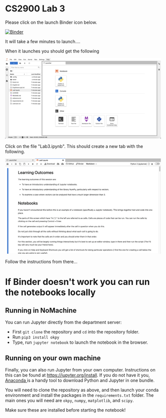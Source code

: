 # CS2900 Lab 3

Please click on the launch Binder icon below. 

[![Binder](https://mybinder.org/badge_logo.svg)](https://mybinder.org/v2/gh/hughshanahan/CS2900-Lab-3/master)

It will take a few minutes to launch....

When it launches you should get the following

![alt text](https://github.com/KuipersT/CS2900-Lab-3/blob/master/config/binder_dashboard.png)

Click on the file "Lab3.ipynb". This should create a new tab with the following. 

![alt text](https://github.com/KuipersT/CS2900-Lab-3/blob/master/config/loaded_notebook.png)

Follow the instructions from there...

# If Binder doesn't work you can run the notebooks locally

## Running in NoMachine

You can run Jupyter directly from the department server:

- First `git clone` the repository and `cd` into the repository folder.
- Run `pip3 install okpy`
- Type, run `jupyter notebook` to launch the notebook in the browser.

## Running on your own machine

Finally, you can also run Jupyter from your own computer. Instructions on
this can be found at
<a href="https://jupyter.org/install" class="uri">https://jupyter.org/install</a>. If you do not have it you, 
<a href="https://docs.anaconda.com/anaconda/install/" class="uri"> Anaconda </a> is a handy tool to download Python and Jupyter in one bundle.

You will need to clone the repository as above, and then launch your conda environment and install the packages in the `requirements.txt` folder. The main ones you will need are `okpy`, `numpy`, `matplotlib`, and `scipy`.

Make sure these are installed before starting the notebook!
